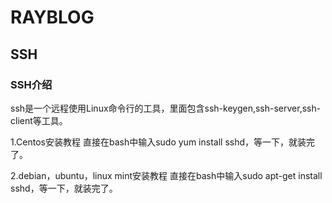 # RAYBLOG

## SSH

### SSH介绍

ssh是一个远程使用Linux命令行的工具，里面包含ssh-keygen,ssh-server,ssh-client等工具。

1.Centos安装教程
直接在bash中输入sudo yum install sshd，等一下，就装完了。

2.debian，ubuntu，linux mint安装教程
直接在bash中输入sudo apt-get install sshd，等一下，就装完了。
